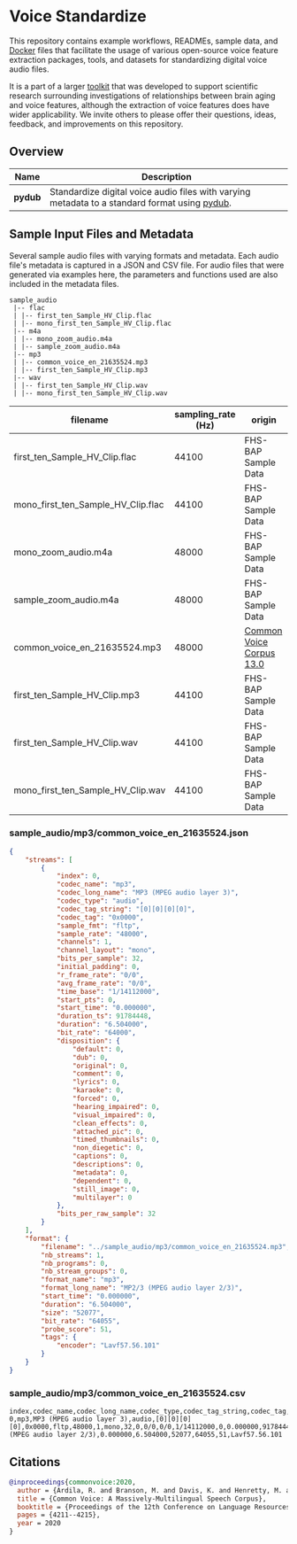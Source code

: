 # Voice Standardize
This repository contains example workflows, READMEs, sample data, and [Docker](https://www.docker.com/) files that facilitate the usage of various open-source voice feature extraction packages, tools, and datasets for standardizing digital voice audio files.

It is a part of a larger [toolkit](https://github.com/FHS-BAP/Voice-Feature-Extraction-Toolkit/) that was developed to support scientific research surrounding investigations of relationships between brain aging and voice features, although the extraction of voice features does have wider applicability. We invite others to please offer their questions, ideas, feedback, and improvements on this repository.

## Overview
| Name | Description |
| - | - |
| **pydub** | Standardize digital voice audio files with varying metadata to a standard format using [pydub](https://github.com/jiaaro/pydub).

## Sample Input Files and Metadata
Several sample audio files with varying formats and metadata. Each audio file's metadata is captured in a JSON and CSV file. For audio files that were generated via examples here, the parameters and functions used are also included in the metadata files.
```
sample_audio
 |-- flac
 | |-- first_ten_Sample_HV_Clip.flac
 | |-- mono_first_ten_Sample_HV_Clip.flac
 |-- m4a
 | |-- mono_zoom_audio.m4a
 | |-- sample_zoom_audio.m4a
 |-- mp3
 | |-- common_voice_en_21635524.mp3
 | |-- first_ten_Sample_HV_Clip.mp3
 |-- wav
 | |-- first_ten_Sample_HV_Clip.wav
 | |-- mono_first_ten_Sample_HV_Clip.wav
```
| filename | sampling_rate (Hz) | origin |
| - | - | - |
| first_ten_Sample_HV_Clip.flac | 44100 | FHS-BAP Sample Data |
| mono_first_ten_Sample_HV_Clip.flac | 44100 | FHS-BAP Sample Data |
| mono_zoom_audio.m4a | 48000 | FHS-BAP Sample Data |
| sample_zoom_audio.m4a | 48000 | FHS-BAP Sample Data |
| common_voice_en_21635524.mp3 | 48000 | [Common Voice Corpus 13.0](https://huggingface.co/datasets/mozilla-foundation/common_voice_13_0)|
| first_ten_Sample_HV_Clip.mp3 | 44100 | FHS-BAP Sample Data |
| first_ten_Sample_HV_Clip.wav | 44100 | FHS-BAP Sample Data |
| mono_first_ten_Sample_HV_Clip.wav | 44100 | FHS-BAP Sample Data |

### sample_audio/mp3/common_voice_en_21635524.json
```json
{
    "streams": [
        {
            "index": 0,
            "codec_name": "mp3",
            "codec_long_name": "MP3 (MPEG audio layer 3)",
            "codec_type": "audio",
            "codec_tag_string": "[0][0][0][0]",
            "codec_tag": "0x0000",
            "sample_fmt": "fltp",
            "sample_rate": "48000",
            "channels": 1,
            "channel_layout": "mono",
            "bits_per_sample": 32,
            "initial_padding": 0,
            "r_frame_rate": "0/0",
            "avg_frame_rate": "0/0",
            "time_base": "1/14112000",
            "start_pts": 0,
            "start_time": "0.000000",
            "duration_ts": 91784448,
            "duration": "6.504000",
            "bit_rate": "64000",
            "disposition": {
                "default": 0,
                "dub": 0,
                "original": 0,
                "comment": 0,
                "lyrics": 0,
                "karaoke": 0,
                "forced": 0,
                "hearing_impaired": 0,
                "visual_impaired": 0,
                "clean_effects": 0,
                "attached_pic": 0,
                "timed_thumbnails": 0,
                "non_diegetic": 0,
                "captions": 0,
                "descriptions": 0,
                "metadata": 0,
                "dependent": 0,
                "still_image": 0,
                "multilayer": 0
            },
            "bits_per_raw_sample": 32
        }
    ],
    "format": {
        "filename": "../sample_audio/mp3/common_voice_en_21635524.mp3",
        "nb_streams": 1,
        "nb_programs": 0,
        "nb_stream_groups": 0,
        "format_name": "mp3",
        "format_long_name": "MP2/3 (MPEG audio layer 2/3)",
        "start_time": "0.000000",
        "duration": "6.504000",
        "size": "52077",
        "bit_rate": "64055",
        "probe_score": 51,
        "tags": {
            "encoder": "Lavf57.56.101"
        }
    }
}
```

### sample_audio/mp3/common_voice_en_21635524.csv
```csv
index,codec_name,codec_long_name,codec_type,codec_tag_string,codec_tag,sample_fmt,sample_rate,channels,channel_layout,bits_per_sample,initial_padding,r_frame_rate,avg_frame_rate,time_base,start_pts,start_time,duration_ts,duration,bit_rate,disposition.default,disposition.dub,disposition.original,disposition.comment,disposition.lyrics,disposition.karaoke,disposition.forced,disposition.hearing_impaired,disposition.visual_impaired,disposition.clean_effects,disposition.attached_pic,disposition.timed_thumbnails,disposition.non_diegetic,disposition.captions,disposition.descriptions,disposition.metadata,disposition.dependent,disposition.still_image,disposition.multilayer,bits_per_raw_sample,format.filename,format.nb_streams,format.nb_programs,format.nb_stream_groups,format.format_name,format.format_long_name,format.start_time,format.duration,format.size,format.bit_rate,format.probe_score,format.tags.encoder
0,mp3,MP3 (MPEG audio layer 3),audio,[0][0][0][0],0x0000,fltp,48000,1,mono,32,0,0/0,0/0,1/14112000,0,0.000000,91784448,6.504000,64000,0,0,0,0,0,0,0,0,0,0,0,0,0,0,0,0,0,0,0,32,../sample_audio/mp3/common_voice_en_21635524.mp3,1,0,0,mp3,MP2/3 (MPEG audio layer 2/3),0.000000,6.504000,52077,64055,51,Lavf57.56.101
```

## Citations
```bibtex
@inproceedings{commonvoice:2020,
  author = {Ardila, R. and Branson, M. and Davis, K. and Henretty, M. and Kohler, M. and Meyer, J. and Morais, R. and Saunders, L. and Tyers, F. M. and Weber, G.},
  title = {Common Voice: A Massively-Multilingual Speech Corpus},
  booktitle = {Proceedings of the 12th Conference on Language Resources and Evaluation (LREC 2020)},
  pages = {4211--4215},
  year = 2020
}
```